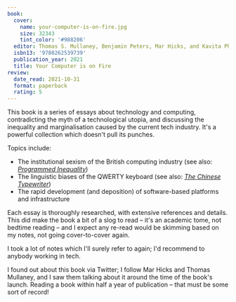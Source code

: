 ```yaml
---
book:
  cover:
    name: your-computer-is-on-fire.jpg
    size: 32343
    tint_color: '#988206'
  editor: Thomas S. Mullaney, Benjamin Peters, Mar Hicks, and Kavita Philip
  isbn13: '9780262539739'
  publication_year: 2021
  title: Your Computer is on Fire
review:
  date_read: 2021-10-31
  format: paperback
  rating: 5
---
```


This book is a series of essays about technology and computing, contradicting the myth of a technological utopia, and discussing the inequality and marginalisation caused by the current tech industry.
It's a powerful collection which doesn't pull its punches.

Topics include:

*   The institutional sexism of the British computing industry (see also: [*Programmed Inequality*](/reviews/programmed-inequality/))
*   The linguistic biases of the QWERTY keyboard (see also: [*The Chinese Typewriter*](/reviews/the-chinese-typewriter-a-history/))
*   The rapid development (and deposition) of software-based platforms and infrastructure

Each essay is thoroughly researched, with extensive references and details.
This did make the book a bit of a slog to read – it's an academic tome, not bedtime reading – and I expect any re-read would be skimming based on my notes, not going cover-to-cover again.

I took a lot of notes which I'll surely refer to again; I'd recommend to anybody working in tech.

I found out about this book via Twitter; I follow Mar Hicks and Thomas Mullaney, and I saw them talking about it around the time of the book's launch.
Reading a book within half a year of publication – that must be some sort of record!